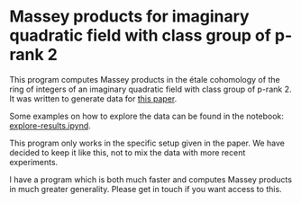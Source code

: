# Massey products for imaginary quadratic field with class group of p-rank 2

This program computes Massey products in the étale cohomology of the ring of integers of an imaginary quadratic field with class group of p-rank 2. It was written to generate data for [this paper](https://arxiv.org/abs/2207.06353). 

Some examples on how to explore the data can be found in the notebook: [explore-results.ipynd](explore-results.ipynb). 

This program only works in the specific setup given in the paper. We have decided to keep it like this, not to mix the data with more recent experiments. 

I have a program which is both much faster and computes Massey products in much greater generality. Please get in touch if you want access to this.  